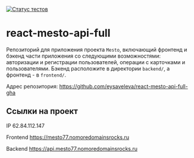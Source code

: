 [![Статус тестов](../../actions/workflows/tests.yml/badge.svg)](../../actions/workflows/tests.yml)

# react-mesto-api-full
Репозиторий для приложения проекта `Mesto`, включающий фронтенд и бэкенд части приложения со следующими возможностями: авторизации и регистрации пользователей, операции с карточками и пользователями. Бэкенд расположите в директории `backend/`, а фронтенд - в `frontend/`. 
  
Адрес репозитория: https://github.com/eysaveleva/react-mesto-api-full-gha 
## Ссылки на проект

IP 62.84.112.147

Frontend https://mesto77.nomoredomainsrocks.ru

Backend https://api.mesto77.nomoredomainsrocks.ru
